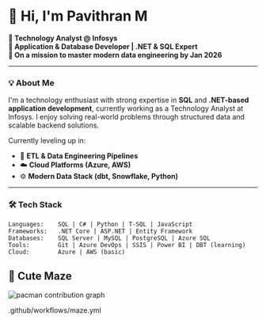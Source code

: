 # 👋 Hi, I'm Pavithran M

**💼 Technology Analyst @ Infosys**  
**🧠 Application & Database Developer | .NET & SQL Expert**  
**🎯 On a mission to master modern data engineering by Jan 2026**

---

### 💡 About Me

I'm a technology enthusiast with strong expertise in **SQL** and **.NET-based application development**, currently working as a Technology Analyst at Infosys. I enjoy solving real-world problems through structured data and scalable backend solutions.

Currently leveling up in:
- 🔁 **ETL & Data Engineering Pipelines**
- ☁️ **Cloud Platforms (Azure, AWS)**
- ⚙️ **Modern Data Stack (dbt, Snowflake, Python)**

---

### 🛠️ Tech Stack

```text
Languages:    SQL | C# | Python | T-SQL | JavaScript  
Frameworks:   .NET Core | ASP.NET | Entity Framework  
Databases:    SQL Server | MySQL | PostgreSQL | Azure SQL  
Tools:        Git | Azure DevOps | SSIS | Power BI | DBT (learning)  
Cloud:        Azure | AWS (basic)  
```
## 👾 Cute Maze

<picture>
  <source media="(prefers-color-scheme: light)" srcset="https://raw.githubusercontent.com/Pavithran-P12/VIDAKHOSHPEY22/output/pacman-contribution-graph.svg">
  <source media="(prefers-color-scheme: dark)" srcset="https://raw.githubusercontent.com/Pavithran-P12/VIDAKHOSHPEY22/output/pacman-contribution-graph-dark.svg">
  <img alt="pacman contribution graph" src="https://raw.githubusercontent.com/Pavithran-P12/Pavithran-P12/output/pacman-contribution-graph.svg">
</picture>

.github/workflows/maze.yml

